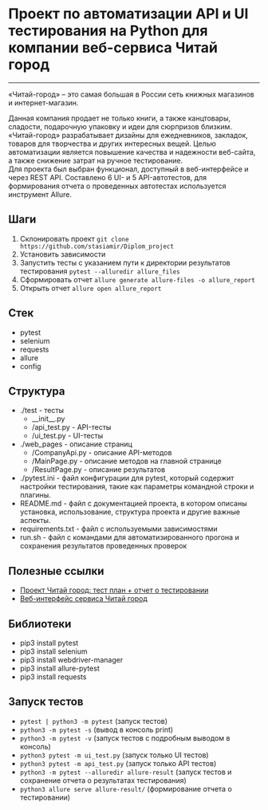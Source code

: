 # Проект по автоматизации API и UI тестирования на Python для компании веб-сервиса Читай город

***
«Читай-город» – это самая большая в России сеть книжных магазинов и интернет-магазин.

Данная компания продает не только книги, а также канцтовары, сладости, подарочную упаковку и идеи для сюрпризов близким.
«Читай-город» разрабатывает дизайны для ежедневников, закладок, товаров для творчества и других интересных вещей.
Целью автоматизации является повышение качества и надежности веб-сайта, а также снижение затрат на ручное
тестирование.<br>
Для проекта был выбран функционал, доступный в веб-интерфейсе
и через REST API. Составлено 6 UI- и 5 API-автотестов, для формирования отчета о проведенных автотестах используется
инструмент Allure.

## Шаги

1. Склонировать проект `git clone https://github.com/stasiamir/Diplom_project`
2. Установить зависимости
3. Запустить тесты с указанием пути к директории результатов тестирования `pytest --alluredir allure_files`
4. Сформировать отчет `allure generate allure-files -o allure_report`
5. Открыть отчет `allure open allure_report`

## Стек

- pytest<br>
- selenium<br>
- requests<br>
- allure<br>
- config<br>

## Структура

- ./test - тесты
    - \_\_init\_\_.py
    - /api_test.py - API-тесты
    - /ui_test.py - UI-тесты
- ./web_pages - описание страниц
    - /CompanyApi.py - описание API-методов
    - /MainPage.py - описание методов на главной странице
    - /ResultPage.py - описание результатов
- ./pytest.ini - файл конфигурации для pytest, который содержит настройки тестирования, такие как параметры командной
  строки и плагины.
- README.md - файл с документацией проекта, в котором описаны установка, использование, структура проекта и другие
  важные аспекты.
- requirements.txt - файл с используемыми зависимостями
- run.sh - файл с командами для автоматизированного прогона и сохранения результатов проведенных проверок

## Полезные ссылки

- [Проект Читай город: тест план + отчет о тестировании ](https://juniper-ranunculus-9dd.notion.site/09e79800396f4c2ca5a6651d5bbfe692?pvs=4)
- [Веб-интерфейс сервиса Читай город ](https://www.chitai-gorod.ru/)

## Библиотеки

- pip3 install pytest
- pip3 install selenium
- pip3 install webdriver-manager
- pip3 install allure-pytest
- pip3 install requests

## Запуск тестов

- `pytest | python3 -m pytest` (запуск тестов)
- `python3 -m pytest -s` (вывод в консоль print)
- `python3 -m pytest -v` (запуск тестов с подробным выводом в консоль)
- `python3 pytest -m ui_test.py` (запуск только UI тестов)
- `python3 pytest -m api_test.py` (запуск только API тестов)
- `python3 -m pytest --alluredir allure-result` (запуск тестов и сохранение отчета о результатах тестирования)
- `python3 allure serve allure-result/` (формирование отчета о тестировании)
